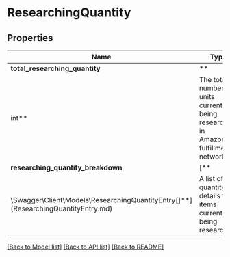 # ResearchingQuantity

## Properties

Name | Type | Description | Notes
------------ | ------------- | ------------- | -------------
**total_researching_quantity** | **
int** | The total number of units currently being researched in Amazon&#x27;s fulfillment network. | [optional]
**researching_quantity_breakdown** | [**
\Swagger\Client\Models\ResearchingQuantityEntry[]**](ResearchingQuantityEntry.md) | A list of quantity details for items currently being researched. | [optional]

[[Back to Model list]](../../README.md#documentation-for-models) [[Back to API list]](../../README.md#documentation-for-api-endpoints) [[Back to README]](../../README.md)

